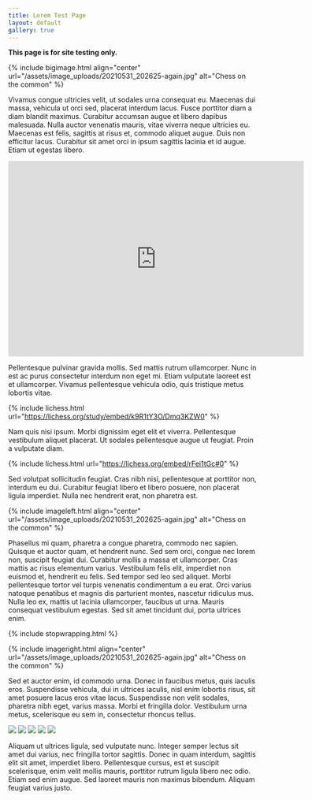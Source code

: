 ```yaml
---
title: Lorem Test Page
layout: default
gallery: true
---
```


**This page is for site testing only.**

{% include bigimage.html align="center" url="/assets/image_uploads/20210531_202625-again.jpg" alt="Chess on the common" %}

Vivamus congue ultricies velit, ut sodales urna consequat eu. Maecenas dui massa, vehicula ut orci sed, placerat interdum lacus. Fusce porttitor diam a diam blandit maximus. Curabitur accumsan augue et libero dapibus malesuada. Nulla auctor venenatis mauris, vitae viverra neque ultricies eu. Maecenas est felis, sagittis at risus et, commodo aliquet augue. Duis non efficitur lacus. Curabitur sit amet orci in ipsum sagittis lacinia et id augue. Etiam ut egestas libero.

<div class="lichesscontainer">
    <iframe class="responsive-iframe lichessgame" width=600 height=397 src="https://lichess.org/study/embed/k9R1tY3O/Dmq3KZW0" frameborder=0>
    <p>This is what appears if iframes not supported, probably</p>
    </iframe>
</div>

Pellentesque pulvinar gravida mollis. Sed mattis rutrum ullamcorper. Nunc in est ac purus consectetur interdum non eget mi. Etiam vulputate laoreet est et ullamcorper. Vivamus pellentesque vehicula odio, quis tristique metus lobortis vitae.

{% include lichess.html url="https://lichess.org/study/embed/k9R1tY3O/Dmq3KZW0" %}

Nam quis nisi ipsum. Morbi dignissim eget elit et viverra. Pellentesque vestibulum aliquet placerat. Ut sodales pellentesque augue ut feugiat. Proin a vulputate diam.

{% include lichess.html url="https://lichess.org/embed/rFei1tGc#0" %}

Sed volutpat sollicitudin feugiat. Cras nibh nisi, pellentesque at porttitor non, interdum eu dui. Curabitur feugiat libero et libero posuere, non placerat ligula imperdiet. Nulla nec hendrerit erat, non pharetra est.

{% include imageleft.html align="center" url="/assets/image_uploads/20210531_202625-again.jpg" alt="Chess on the common" %}

Phasellus mi quam, pharetra a congue pharetra, commodo nec sapien. Quisque et auctor quam, et hendrerit nunc. Sed sem orci, congue nec lorem non, suscipit feugiat dui. Curabitur mollis a massa et ullamcorper. Cras mattis ac risus elementum varius. Vestibulum felis elit, imperdiet non euismod et, hendrerit eu felis. Sed tempor sed leo sed aliquet. Morbi pellentesque tortor vel turpis venenatis condimentum a eu erat. Orci varius natoque penatibus et magnis dis parturient montes, nascetur ridiculus mus. Nulla leo ex, mattis ut lacinia ullamcorper, faucibus ut urna. Mauris consequat vestibulum egestas. Sed sit amet tincidunt dui, porta ultrices enim.

{% include stopwrapping.html %}

{% include imageright.html align="center" url="/assets/image_uploads/20210531_202625-again.jpg" alt="Chess on the common" %}

Sed et auctor enim, id commodo urna. Donec in faucibus metus, quis iaculis eros. Suspendisse vehicula, dui in ultrices iaculis, nisl enim lobortis risus, sit amet posuere lacus eros vitae lacus. Suspendisse non velit sodales, pharetra nibh eget, varius massa. Morbi et fringilla dolor. Vestibulum urna metus, scelerisque eu sem in, consectetur rhoncus tellus.

<!-- Add images to <div class="fotorama"></div> -->
<div class="fotorama" 
     data-loop="true"
     data-arrows="true"
     data-click="true"
     data-swipe="true"
     data-width="100%">
  <img src="/assets/snheritage/sn1-robin.jpg">
  <img src="/assets/anniv/anniv-wide.jpg">
  <img src="/assets/anniv/anniv-cake.jpg">
  <img src="/assets/anniv/anniv-table.jpg">
  <img src="/assets/anniv/anniv-martin.jpg">
</div>


Aliquam ut ultrices ligula, sed vulputate nunc. Integer semper lectus sit amet dui varius, nec fringilla tortor sagittis. Donec in quam interdum, sagittis elit sit amet, imperdiet libero. Pellentesque cursus, est et suscipit scelerisque, enim velit mollis mauris, porttitor rutrum ligula libero nec odio. Etiam sed enim augue. Sed laoreet mauris non maximus bibendum. Aliquam feugiat varius justo.
